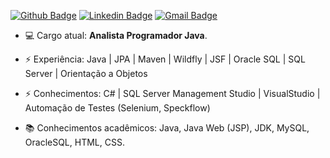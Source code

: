 [![Github Badge](https://img.shields.io/badge/-MicaelTrivelato-000?style=flat-square&logo=Github&logoColor=white&link=https://github.com/GuScarpim)](https://github.com/micaelTrivelato)
[![Linkedin Badge](https://img.shields.io/badge/-MicaelTrivelato-blue?style=flat-square&logo=Linkedin&logoColor=white&link=https://www.linkedin.com/in/micaelTrivelato/)](https://www.linkedin.com/in/micaelTrivelato/)
[![Gmail Badge](https://img.shields.io/badge/-micaeltrivelato1@gmail.com-c14438?style=flat-square&logo=Gmail&logoColor=white&link=mailto:micaeltrivelato1@gmail.com)](mailto:micaeltrivelato1@gmail.com)
<br>
-  💻 Cargo atual: <b>Analista Programador Java</b>.

-  ⚡ Experiência: Java | JPA | Maven | Wildfly | JSF | Oracle SQL | SQL Server | Orientação a Objetos

-  ⚡ Conhecimentos: C# | SQL Server Management Studio | VisualStudio | Automação de Testes (Selenium, Speckflow)  

-  :books: Conhecimentos acadêmicos: Java, Java Web (JSP), JDK, MySQL, OracleSQL, HTML, CSS.
